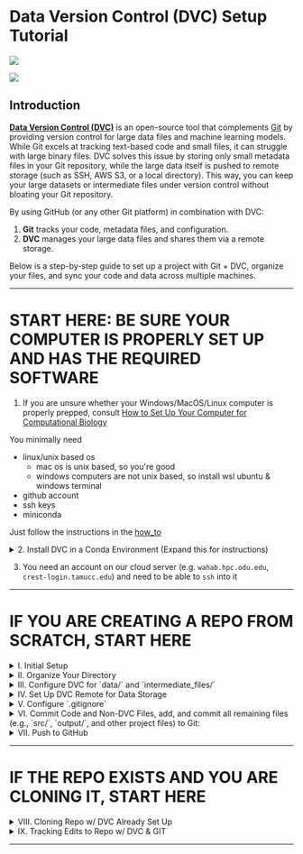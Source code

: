 # Data Version Control (DVC) Setup Tutorial

![](https://dvc.org/img/logos/dvc.svg)

![](https://dvc.org/static/fc45be68b6d7ea2eae90eda3ff00ba1e/5887a/Hero%20Visualization.avif)

## Introduction

[**Data Version Control (DVC)**](https://dvc.org/) is an open-source tool that complements [Git](https://git-scm.com/) by providing version control for large data files and machine learning models. While Git excels at tracking text-based code and small files, it can struggle with large binary files. DVC solves this issue by storing only small metadata files in your Git repository, while the large data itself is pushed to remote storage (such as SSH, AWS S3, or a local directory). This way, you can keep your large datasets or intermediate files under version control without bloating your Git repository.

By using GitHub (or any other Git platform) in combination with DVC:
1. **Git** tracks your code, metadata files, and configuration.
2. **DVC** manages your large data files and shares them via a remote storage.

Below is a step-by-step guide to set up a project with Git + DVC, organize your files, and sync your code and data across multiple machines.

---

# START HERE: BE SURE YOUR COMPUTER IS PROPERLY SET UP AND HAS THE REQUIRED SOFTWARE

1. If you are unsure whether your Windows/MacOS/Linux computer is properly prepped, consult [How to Set Up Your Computer for Computational Biology](https://github.com/tamucc-comp-bio/how_to/blob/main/howto_setup_computer.md)

You minimally need
* linux/unix based os
  * mac os is unix based, so you're good
  * windows computers are not unix based, so install wsl ubuntu & windows terminal
* github account
* ssh keys
* miniconda

Just follow the instructions in the [how_to](https://github.com/tamucc-comp-bio/how_to/blob/main/howto_setup_computer.md)

<details><summary>2. Install DVC in a Conda Environment (Expand this for instructions)</summary>
<p>  

The official installation instructions for DVC are not comprehensive, so follow the instruction here. 

1. Create a conda environment called 'dvc'. 

  ```bash
  conda create --name dvc
  ```
2. Activate the enviornment

  ```bash
  conda activate dvc
  ```
  
  Your terminal should now look something like this:

  ```bash
  (base) cbird@xps13plus:~/Downloads$ conda activate dvc
  (dvc) cbird@xps13plus:~/Downloads$
  ```

3. Install `mamba` which installs much faster than conda

  ```bash
  conda install -c conda-forge mamba 
  ```

4. Install `dvc`

  ```bash
  mamba install -c conda-forge dvc
  mamba install -c conda-forge dvc-ssh
  ```
 > [!NOTE]
 > If the above protocol didn't work, consult the [installation instructions for DVC](https://dvc.org/doc/install).  Windows computers, use "Install on Linux" in you Ubuntu terminal.

</p>
</details>

3. You need an account on our cloud server (e.g. `wahab.hpc.odu.edu`, `crest-login.tamucc.edu`) and need to be able to `ssh` into it

---

# IF YOU ARE CREATING A REPO FROM SCRATCH, START HERE

<details><summary>I. Initial Setup</summary>
<p>  

1. **Install Required Tools:** 
Ensure you have installed: 
  - **Git** : [Download Git](https://git-scm.com/)
 
  - **DVC** : [Install DVC](https://dvc.org/)
 
 > [!NOTE]
 > On ODU-Wahab load DVC with `module load dvc` and prior to any DVC command use `crun.dvc <command>`
 
2. **Initialize a Git Repository:** 

      ```bash
      git init
      ```
 
3. **Initialize DVC in the Project:** 

      ```bash
      dvc init
      git add .dvc
      git commit -m "Initialize DVC"
      ```

---

</p>
</details>

<details><summary>II. Organize Your Directory</summary>
<p> 

Structure your directory like this:

  ```plaintext
        project/
        │
        ├── data/                # Raw and processed data (DVC tracked)
        ├── intermediate_files/  # Temporary or intermediate data (DVC tracked)
        ├── src/                 # Code (Git tracked)
        ├── output/              # Final outputs (Git tracked)
        ├── README.md            # Documentation (Git tracked)
        └── .gitignore           # To specify ignored files and folders
   ```

---

</p>
</details>

<details><summary>III. Configure DVC for `data/` and `intermediate_files/`</summary>
<p> 
  
1. **Track `data/` and `intermediate_files/` with DVC:** 

      ```bash
      dvc add data/
      dvc add intermediate_files/
      ```
 
2. **Store metadata in Git:** 
Add the `.dvc` files (but not the actual data) to Git:

      ```bash
      git add data.dvc intermediate_files.dvc .gitignore
      git commit -m "Track data and intermediate files with DVC"
      ```

---

</p>
</details>

<details><summary>IV. Set Up DVC Remote for Data Storage</summary>
<p> 

DVC remotes allow you to store large files externally.
 
1. **Choose a Remote Backend:** 
Supported options include S3, Azure, GCP, SSH, or local directories. For example: 
  - **Passwordless SSH** :

      ```bash
      ssh-keygen -t rsa -b 4096 -C "myemail@email.edu"
      ssh-copy-id username@your-server
      ```

  - **SSH Remote** :

      ```bash
      dvc remote add -d myremote ssh://username@your-server:/path/to/dvc-storage
      ```
 
  - **Local Directory Remote** :

      ```bash
      dvc remote add -d myremote /path/to/external/dvc-storage
      ```
 
2. **Push Data to the Remote:** 
      
      ```bash
      dvc push
      ```

---

</p>
</details>

<details><summary>V. Configure `.gitignore`</summary>
<p> 

Add the following lines to `.gitignore` to exclude DVC-tracked files from Git:

  ```kotlin
  data/
  intermediate_files/
  ```

DVC automatically updates `.gitignore` when you `dvc add` files or folders.

---

</p>
</details>

<details><summary>VI. Commit Code and Non-DVC Files, add, and commit all remaining files (e.g., `src/`, `output/`, and other project files) to Git: </summary>
<p>
 

  ```bash
  git add src/ output/ README.md
  git commit -m "Add project code and outputs"
  ```

---

</p>
</details>

<details><summary>VII. Push to GitHub</summary>
<p>

1. **Create a GitHub Repository** : 
  - Go to [GitHub](https://github.com/) .
 
  - Create a new repository (e.g., `project-repo`).
 
2. **Add GitHub Remote:** 

      ```bash
      git remote add origin https://github.com/<username>/<project-repo>.git
      ```
 
3. **Push to GitHub:** 

      ```bash
      git push -u origin master
      ```

</p>
</details>

---

# IF THE REPO EXISTS AND YOU ARE CLONING IT, START HERE

<details><summary>VIII. Cloning Repo w/ DVC Already Set Up</summary>
<p>

If you do not complete steps 1-3 in totality, then you will have to remove the repo from you computer and start from step 1 here.

1. **Clone the GitHub Repository:** 

  Clone the repo, then `cd` into it

  ```bash
  git clone https://github.com/<username>/<project-repo>.git
  cd project-repo
  ```
 
2. **Change User**

  If you are not the user who originally set-up the remote storage, you will need to change the userID which uses SSH to download the files. You need to have proper access to the remote storage location to use:
 
  ```bash
  dvc remote modify myremote user <username> #There is no need to enclose the username in quotation marks.
  ```

 > [!NOTE]
 > In ODU-Wahab, the `<username>` is the string before `@wahab.hpc.odu.edu`. For example, the `<username>` for `klab@wahab.hpc.odu.edu` is `klab`. 
 

3. **Pull Data with DVC:** 

  This will download the `data/` and `intermediate_files/` folders from the DVC remote.

> [!NOTE]
> To pull ODU-Wahab hosted files you must do this to only require a single password entry

  ```bash
  eval "$(ssh-agent -s)"
  ssh-add ~/.ssh/id_rsa
  dvc pull
  ```

  Note that after you run dvc pull, you will be prompted for your remote server (wahab at odu or crest at tamucc) password several times.  Just keep typing it in, it is not rejecting the password you are typing.  The screen will look something like this:

```bash
dvc pull
Agent pid 2339
Identity added: /home/cbird/.ssh/id_rsa (cbird808@gmail.com)
Collecting                                                                                                   |0.00 [00:00,    ?entry/s]
(cbird@wahab.hpc.odu.edu) Password:

Collecting                                                                                                   |2.00 [00:12, 6.12s/entry]
(cbird@wahab.hpc.odu.edu) Password:

Collecting                                                                                                  |1.91k [00:17,  190entry/s]
(cbird@wahab.hpc.odu.edu) Password:

Collecting                                                                                                  |1.91k [00:21, 88.4entry/s]
Fetching
```

---

</p>
</details>

<details><summary>IX. Tracking Edits to Repo w/ DVC & GIT</summary>
<p>

0. **Navigate to your repo directory and make sure that you activate  your `dvc` environment in `conda`**

   ```bash
   cd /mnt/c/users/cbird/Documents/my_repo
   conda activate dvc
   ```

1. **Pull changes from github and the `dvc` storage servers before you start your work**

   ```bash
   git pull
   dvc pull # you will be prompted to enter your password (tamucc crest or odu wahab)
   ```
   
2. **Add New Data:**  
  - Save new files in directories managed by `dvc`, e.g. `data/` or `intermediate_files/` or ...
 
  - Track them with:

      ```bash
      dvc add data/ intermediate_files/
      ```
      
  - Save new files in directories managed by `git`, e.g. `scripts`, ...
 
  - Track them with:

      ```bash
      git add scripts
      ```
 
3. **Push Changes:**  
  - Commit code or metadata to Git:

      ```bash
      git commit -m "Update code and data"
      git push
      ```
 
  - Push data to the DVC remote:

      ```bash
      dvc push
      ```
 
4. **Sync Changes on Another Machine:**  
  - Pull Git updates:

      ```bash
      git pull
      ```
 
  - Pull data updates:

      ```bash
      dvc pull
      ```

</p>
</details>

---
